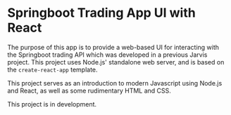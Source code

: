 # Springboot Trading App UI with React

The purpose of this app is to provide a web-based UI for interacting with the Springboot trading API
which was developed in a previous Jarvis project. This project uses Node.js' standalone web server,
and is based on the `create-react-app` template.

This project serves as an introduction to modern Javascript using Node.js and React, as well as
some rudimentary HTML and CSS.

This project is in development.
